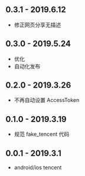 ## 0.3.1 - 2019.6.12

* 修正网页分享无描述

## 0.3.0 - 2019.5.24

* 优化
* 自动化发布

## 0.2.0 - 2019.3.26

* 不再自动设置 AccessToken

## 0.1.0 - 2019.3.19

* 规范 fake_tencent 代码

## 0.0.1 - 2019.3.1

* android/ios tencent
